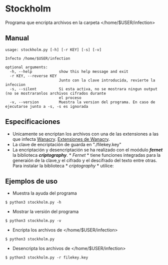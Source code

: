 # Stockholm
Programa que encripta archivos en la carpeta </home/$USER/infection>

## Manual
```
usage: stockholm.py [-h] [-r KEY] [-s] [-v]

Infecto /home/$USER/infection

optional arguments:
  -h, --help            show this help message and exit
  -r KEY, --reverse KEY
                        Junto con la clave introducida, revierte la infeccion
  -s, --silent          Si esta activa, no se mostrara ningun output (no se mostraranlos archivos cifrados durante
                        el proceso
  -v, --version         Muestra la version del programa. En caso de ejecutarse junto a -s, -s es ignorada
```

## Especificaciones
- Unicamente se encriptan los archivos con una de las extensiones a las que infecta [Wanacry](https://www.kaspersky.es/resource-center/threats/ransomware-wannacry). [Extensiones de Wanacry](https://gist.github.com/xpn/facb5692980c14df272b16a4ee6a29d5).
- La clave de encriptación de guarda en "./filekey.key"
- La encriptación y desencriptación se ha realizado con el moódulo ***fernet*** la biblioteca ***criptography***. * *Fernet* * tiene funciones integradas para la generaión de la clave,y el cifrado y el descifrado del texto entre otras. Para instalar la biblioteca * *criptography* * utilice: <pip install cryptography>

## Ejemplos de uso
- Muestra la ayuda del programa
```
$ python3 stockholm.py -h
```
- Mostrar la versión del programa
```
$ python3 stockholm.py -v
```
- Encripta los archivos de </home/$USER/infection>
```
$ python3 stockholm.py
```
- Desencripta los archivos de </home/$USER/infection>
```
$ python3 stockholm.py -r filekey.key
```